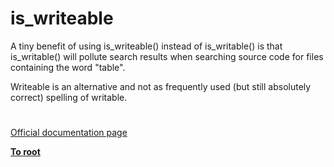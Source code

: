 # is_writeable





A tiny benefit of using is_writeable() instead of is_writable() is that is_writable() will pollute search results when searching source code for files containing the word &quot;table&quot;.

Writeable is an alternative and not as frequently used (but still absolutely correct) spelling of writable.

  

#

[Official documentation page](https://www.php.net/manual/en/function.is-writeable.php)

**[To root](/README.md)**